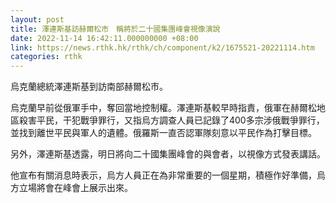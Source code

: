 ```yaml
---
layout: post
title: 澤連斯基訪赫爾松市　稱將於二十國集團峰會視像演說
date: 2022-11-14 16:42:11.000000000 +08:00
link: https://news.rthk.hk/rthk/ch/component/k2/1675521-20221114.htm
categories: rthk
---
```


烏克蘭總統澤連斯基到訪南部赫爾松市。

烏克蘭早前從俄軍手中，奪回當地控制權。澤連斯基較早時指責，俄軍在赫爾松地區殺害平民，干犯戰爭罪行，又指烏方調查人員已記錄了400多宗涉俄戰爭罪行，並找到離世平民與軍人的遺體。俄羅斯一直否認軍隊刻意以平民作為打擊目標。

另外，澤連斯基透露，明日將向二十國集團峰會的與會者，以視像方式發表講話。

他宣布有關消息時表示，烏方人員正在為非常重要的一個星期，積極作好準備，烏方立場將會在峰會上展示出來。
